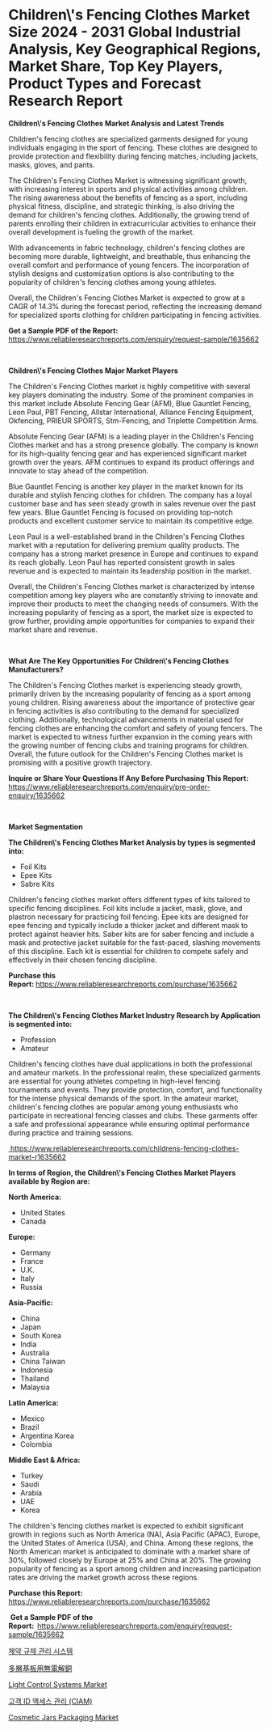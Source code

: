<p><h1>Children\'s Fencing Clothes Market Size 2024 - 2031 Global Industrial Analysis, Key Geographical Regions, Market Share, Top Key Players, Product Types and Forecast Research Report</h1></p><p><strong>Children\'s Fencing Clothes Market Analysis and Latest Trends</strong></p>
<p><p>Children's fencing clothes are specialized garments designed for young individuals engaging in the sport of fencing. These clothes are designed to provide protection and flexibility during fencing matches, including jackets, masks, gloves, and pants.</p><p>The Children's Fencing Clothes Market is witnessing significant growth, with increasing interest in sports and physical activities among children. The rising awareness about the benefits of fencing as a sport, including physical fitness, discipline, and strategic thinking, is also driving the demand for children's fencing clothes. Additionally, the growing trend of parents enrolling their children in extracurricular activities to enhance their overall development is fueling the growth of the market.</p><p>With advancements in fabric technology, children's fencing clothes are becoming more durable, lightweight, and breathable, thus enhancing the overall comfort and performance of young fencers. The incorporation of stylish designs and customization options is also contributing to the popularity of children's fencing clothes among young athletes.</p><p>Overall, the Children's Fencing Clothes Market is expected to grow at a CAGR of 14.3% during the forecast period, reflecting the increasing demand for specialized sports clothing for children participating in fencing activities.</p></p>
<p><strong>Get a Sample PDF of the Report:&nbsp;</strong> <a href="https://www.reliableresearchreports.com/enquiry/request-sample/1635662">https://www.reliableresearchreports.com/enquiry/request-sample/1635662</a></p>
<p>&nbsp;</p>
<p><strong>Children\'s Fencing Clothes Major Market Players</strong></p>
<p><p>The Children's Fencing Clothes market is highly competitive with several key players dominating the industry. Some of the prominent companies in this market include Absolute Fencing Gear (AFM), Blue Gauntlet Fencing, Leon Paul, PBT Fencing, Allstar International, Alliance Fencing Equipment, Okfencing, PRIEUR SPORTS, Stm-Fencing, and Triplette Competition Arms.</p><p>Absolute Fencing Gear (AFM) is a leading player in the Children's Fencing Clothes market and has a strong presence globally. The company is known for its high-quality fencing gear and has experienced significant market growth over the years. AFM continues to expand its product offerings and innovate to stay ahead of the competition.</p><p>Blue Gauntlet Fencing is another key player in the market known for its durable and stylish fencing clothes for children. The company has a loyal customer base and has seen steady growth in sales revenue over the past few years. Blue Gauntlet Fencing is focused on providing top-notch products and excellent customer service to maintain its competitive edge.</p><p>Leon Paul is a well-established brand in the Children's Fencing Clothes market with a reputation for delivering premium quality products. The company has a strong market presence in Europe and continues to expand its reach globally. Leon Paul has reported consistent growth in sales revenue and is expected to maintain its leadership position in the market.</p><p>Overall, the Children's Fencing Clothes market is characterized by intense competition among key players who are constantly striving to innovate and improve their products to meet the changing needs of consumers. With the increasing popularity of fencing as a sport, the market size is expected to grow further, providing ample opportunities for companies to expand their market share and revenue.</p></p>
<p>&nbsp;</p>
<p><strong>What Are The Key Opportunities For Children\'s Fencing Clothes Manufacturers?</strong></p>
<p><p>The Children's Fencing Clothes market is experiencing steady growth, primarily driven by the increasing popularity of fencing as a sport among young children. Rising awareness about the importance of protective gear in fencing activities is also contributing to the demand for specialized clothing. Additionally, technological advancements in material used for fencing clothes are enhancing the comfort and safety of young fencers. The market is expected to witness further expansion in the coming years with the growing number of fencing clubs and training programs for children. Overall, the future outlook for the Children's Fencing Clothes market is promising with a positive growth trajectory.</p></p>
<p><strong>Inquire or Share Your Questions If Any Before Purchasing This Report:</strong> <a href="https://www.reliableresearchreports.com/enquiry/pre-order-enquiry/1635662">https://www.reliableresearchreports.com/enquiry/pre-order-enquiry/1635662</a></p>
<p>&nbsp;</p>
<p><strong>Market Segmentation</strong></p>
<p><strong>The Children\'s Fencing Clothes Market Analysis by types is segmented into:</strong></p>
<p><ul><li>Foil Kits</li><li>Epee Kits</li><li>Sabre Kits</li></ul></p>
<p><p>Children's fencing clothes market offers different types of kits tailored to specific fencing disciplines. Foil kits include a jacket, mask, glove, and plastron necessary for practicing foil fencing. Epee kits are designed for epee fencing and typically include a thicker jacket and different mask to protect against heavier hits. Saber kits are for saber fencing and include a mask and protective jacket suitable for the fast-paced, slashing movements of this discipline. Each kit is essential for children to compete safely and effectively in their chosen fencing discipline.</p></p>
<p><strong>Purchase this Report:&nbsp;</strong><a href="https://www.reliableresearchreports.com/purchase/1635662">https://www.reliableresearchreports.com/purchase/1635662</a></p>
<p>&nbsp;</p>
<p><strong>The Children\'s Fencing Clothes Market Industry Research by Application is segmented into:</strong></p>
<p><ul><li>Profession</li><li>Amateur</li></ul></p>
<p><p>Children's fencing clothes have dual applications in both the professional and amateur markets. In the professional realm, these specialized garments are essential for young athletes competing in high-level fencing tournaments and events. They provide protection, comfort, and functionality for the intense physical demands of the sport. In the amateur market, children's fencing clothes are popular among young enthusiasts who participate in recreational fencing classes and clubs. These garments offer a safe and professional appearance while ensuring optimal performance during practice and training sessions.</p></p>
<p><a href="https://www.reliableresearchreports.com/childrens-fencing-clothes-market-r1635662">&nbsp;https://www.reliableresearchreports.com/childrens-fencing-clothes-market-r1635662</a></p>
<p><strong>In terms of Region, the Children\'s Fencing Clothes Market Players available by Region are:</strong></p>
<p>
    <p> <strong> North America: </strong>
        <ul>
            <li>United States</li>
            <li>Canada</li>
        </ul>
        </p> 
    <p> <strong> Europe: </strong>
        <ul>
            <li>Germany</li>
            <li>France</li>
            <li>U.K.</li>
            <li>Italy</li>
            <li>Russia</li>
        </ul>
        </p> 
    <p> <strong> Asia-Pacific: </strong>
        <ul>
            <li>China</li>
            <li>Japan</li>
            <li>South Korea</li>
            <li>India</li>
            <li>Australia</li>
            <li>China Taiwan</li>
            <li>Indonesia</li>
            <li>Thailand</li>
            <li>Malaysia</li>
        </ul>
        </p> 
    <p> <strong> Latin America: </strong>
        <ul>
            <li>Mexico</li>
            <li>Brazil</li>
            <li>Argentina Korea</li>
            <li>Colombia</li>
        </ul>
        </p> 
    <p> <strong> Middle East & Africa: </strong>
        <ul>
            <li>Turkey</li>
            <li>Saudi</li>
            <li>Arabia</li>
            <li>UAE</li>
            <li>Korea</li>
        </ul>
    </p>
    </p>
<p><p>The children's fencing clothes market is expected to exhibit significant growth in regions such as North America (NA), Asia Pacific (APAC), Europe, the United States of America (USA), and China. Among these regions, the North American market is anticipated to dominate with a market share of 30%, followed closely by Europe at 25% and China at 20%. The growing popularity of fencing as a sport among children and increasing participation rates are driving the market growth across these regions.</p></p>
<p><strong>Purchase this Report: </strong><a href="https://www.reliableresearchreports.com/purchase/1635662">https://www.reliableresearchreports.com/purchase/1635662</a></p>
<p>&nbsp;<strong>Get a Sample PDF of the Report:&nbsp;&nbsp;</strong><a href="https://www.reliableresearchreports.com/enquiry/request-sample/1635662">https://www.reliableresearchreports.com/enquiry/request-sample/1635662</a></p>
<p><strong></strong></p>
<p><p><a href="https://github.com/fredrickeglers/Market-Research-Report-List-2/blob/main/985113083444.md">제약 규제 관리 시스템</a></p><p><a href="https://github.com/DanykaKilback/Market-Research-Report-List-1/blob/main/192199692075.md">多層基板用無電解銅</a></p><p><a href="https://issuu.com/reportprime-2/docs/light-control-systems-market-size-2030.pptx">Light Control Systems Market</a></p><p><a href="https://github.com/RichardLueilwitz787/Market-Research-Report-List-2/blob/main/674231983445.md">고객 ID 액세스 관리 (CIAM)</a></p><p><a href="https://github.com/mauripalmi/Market-Research-Report-List-3/blob/main/cosmetic-jars-packaging-market.md">Cosmetic Jars Packaging Market</a></p></p>